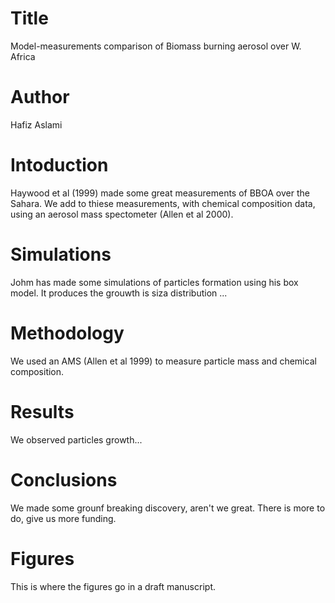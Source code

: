 # Title
Model-measurements comparison of Biomass burning aerosol over W. Africa

# Author
Hafiz Aslami

# Intoduction
Haywood et al (1999) made some great measurements of BBOA over the Sahara.
We add to thiese measurements, with chemical composition data, using an aerosol mass spectometer (Allen et al 2000).

# Simulations
Johm has made some simulations of particles formation using his box model.
It produces the grouwth is siza distribution ...

# Methodology
We used an AMS (Allen et al 1999) to measure particle mass and chemical composition.


# Results
We observed particles growth...

# Conclusions
We made some grounf breaking discovery, aren't we great.
There is more to do, give us more funding.

# Figures
This is where the figures go in a draft manuscript.